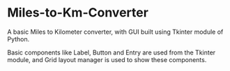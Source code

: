 # Miles-to-Km-Converter


A basic Miles to Kilometer converter, with GUI built using Tkinter module of Python.


Basic components like Label, Button and Entry are used from the Tkinter module, and Grid layout manager is used to show these components.
